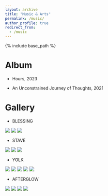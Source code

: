 ```yaml
---
layout: archive
title: "Music & Arts"
permalink: /music/
author_profile: true
redirect_from:
  - /music
---
```


{% include base_path %}

Album
======
* Hours, 2023

* An Unconstrained Journey of Thoughts, 2021

Gallery
======
* BLESSING
  
![](blessing.png)
![](../blessing.png) 
![](https://haechl.github.io/Zhi.Xie.github.io/blessing.png) 
* STAVE
  
![](stave.png)
![](../stave.png) 
![](https://haechl.github.io/Zhi.Xie.github.io/stave.png) 

* YOLK
  
![](yolk.png)
![](../yolk.png) 
![](https://haechl.github.io/Zhi.Xie.github.io/yolk.png) 
![]("https://haechl.github.io/Zhi.Xie.github.io/yolk.png") 
![]("https://haechl.github.io/Zhi.Xie.github.io/images/yolk.png") 

* AFTERGLOW
  
![](../afterglow.png) 
![](https://haechl.github.io/Zhi.Xie.github.io/afterglow.png) 
![]("https://haechl.github.io/Zhi.Xie.github.io/afterglow.png") 
![]("https://haechl.github.io/Zhi.Xie.github.io/images/afterglow.png") 


